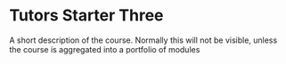 # Tutors Starter Three

A short description of the course. Normally this will not be visible, unless the course is aggregated into a portfolio of modules